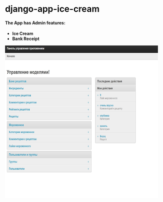 # django-app-ice-cream


#### The App has Admin features:
- **Ice Cream**
- **Bank Receipt**

<code><img height="500" src="admin.jpg"></code>